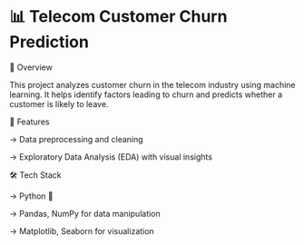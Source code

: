 # 📊 Telecom Customer Churn Prediction

📌 Overview

This project analyzes customer churn in the telecom industry using machine learning. It helps identify factors leading to churn and predicts whether a customer is likely to leave.

🚀 Features

→ Data preprocessing and cleaning

→ Exploratory Data Analysis (EDA) with visual insights

🛠️ Tech Stack

→ Python 🐍

→ Pandas, NumPy for data manipulation

→ Matplotlib, Seaborn for visualization
